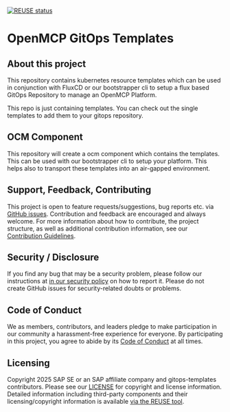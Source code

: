 [![REUSE status](https://api.reuse.software/badge/github.com/openmcp-project/gitops-templates)](https://api.reuse.software/info/github.com/openmcp-project/gitops-templates)

# OpenMCP GitOps Templates

## About this project

This repository contains kubernetes resource templates which can be used in conjunction with FluxCD or our bootstrapper cli to setup a flux based GitOps Repository to manage an OpenMCP Platform.

This repo is just containing templates. You can check out the single templates to add them to your gitops repository.

## OCM Component

This repository will create a ocm component which contains the templates. This can be used with our bootstrapper cli to setup your platform.
This helps also to transport these templates into an air-gapped environment.

## Support, Feedback, Contributing

This project is open to feature requests/suggestions, bug reports etc. via [GitHub issues](https://github.com/openmcp-project/gitops-templates/issues). Contribution and feedback are encouraged and always welcome. For more information about how to contribute, the project structure, as well as additional contribution information, see our [Contribution Guidelines](CONTRIBUTING.md).

## Security / Disclosure

If you find any bug that may be a security problem, please follow our instructions at [in our security policy](https://github.com/openmcp-project/gitops-templates/security/policy) on how to report it. Please do not create GitHub issues for security-related doubts or problems.

## Code of Conduct

We as members, contributors, and leaders pledge to make participation in our community a harassment-free experience for everyone. By participating in this project, you agree to abide by its [Code of Conduct](https://github.com/SAP/.github/blob/main/CODE_OF_CONDUCT.md) at all times.

## Licensing

Copyright 2025 SAP SE or an SAP affiliate company and gitops-templates contributors. Please see our [LICENSE](LICENSE) for copyright and license information. Detailed information including third-party components and their licensing/copyright information is available [via the REUSE tool](https://api.reuse.software/info/github.com/openmcp-project/gitops-templates).
